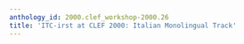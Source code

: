 ```yaml
---
anthology_id: 2000.clef_workshop-2000.26
title: 'ITC-irst at CLEF 2000: Italian Monolingual Track'
---
```

